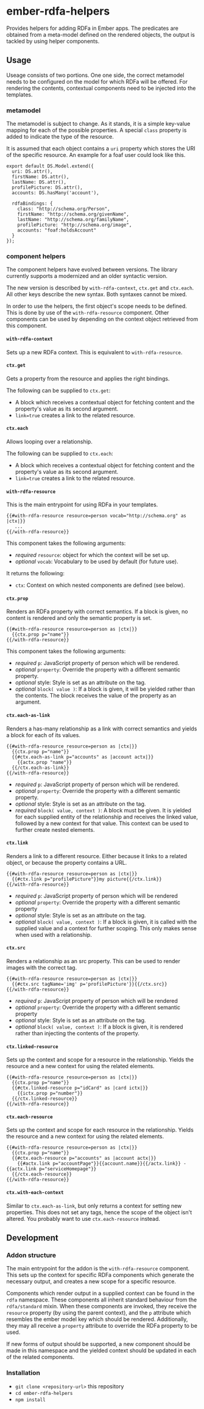 # ember-rdfa-helpers

Provides helpers for adding RDFa in Ember apps.  The predicates are obtained from a meta-model defined on the rendered objects, the output is tackled by using helper components.

## Usage

Useage consists of two portions.  One one side, the correct metamodel needs to be configured on the model for which RDFa will be offered.  For rendering the contents, contextual components need to be injected into the templates.

### metamodel

The metamodel is subject to change.  As it stands, it is a simple key-value mapping for each of the possible properties.  A special `class` property is added to indicate the type of the resource.

It is assumed that each object contains a `uri` property which stores the URI of the specific resource.  An example for a foaf user could look like this.

    export default DS.Model.extend({
      uri: DS.attr(),
      firstName: DS.attr(),
      lastName: DS.attr(),
      profilePicture: DS.attr(),
      accounts: DS.hasMany('account'),

      rdfaBindings: {
        class: "http://schema.org/Person",
        firstName: "http://schema.org/givenName",
        lastName: "http://schema.org/familyName",
        profilePicture: "http://schema.org/image",
        accounts: "foaf:holdsAccount"
      }
    });


### component helpers

The component helpers have evolved between versions.  The library currently supports a modernized and an older syntactic version.

The new version is described by `with-rdfa-context`, `ctx.get` and `ctx.each`.  All other keys describe the new syntax.  Both syntaxes cannot be mixed.

In order to use the helpers, the first object's scope needs to be defined.  This is done by use of the `with-rdfa-resource` component.  Other components can be used by depending on the context object retrieved from this component.

#### `with-rdfa-context`

Sets up a new RDFa context.  This is equivalent to `with-rdfa-resource`.

#### `ctx.get`

Gets a property from the resource and applies the right bindings.

The following can be supplied to `ctx.get`:
- A block which receives a contextual object for fetching content and the property's value as its second argument.
- `link=true` creates a link to the related resource.

#### `ctx.each`

Allows looping over a relationship.

The following can be supplied to `ctx.each`:
- A block which receives a contextual object for fetching content and the property's value as its second argument.
- `link=true` creates a link to the related resource.

#### `with-rdfa-resource`

This is the main entrypoint for using RDFa in your templates.

    {{#with-rdfa-resource resource=person vocab="http://schema.org" as |ctx|}}
       ...
    {{/with-rdfa-resource}}

This component takes the following arguments:

  - _required_ `resource`: object for which the context will be set up.
  - _optional_ `vocab`: Vocabulary to be used by default (for future use).

It returns the following:
  - `ctx`: Context on which nested components are defined (see below).

#### `ctx.prop`

Renders an RDFa property with correct semantics.  If a block is given, no content is rendered and only the semantic property is set.

    {{#with-rdfa-resource resource=person as |ctx|}}
      {{ctx.prop p="name"}}
    {{/with-rdfa-resource}}

This component takes the following arguments:

  - _required_ `p`: JavaScript property of person which will be rendered.
  - _optional_ `property`: Override the property with a different semantic property.
  - _optional_ style: Style is set as an attribute on the tag.
  - _optional_ `block( value )`: If a block is given, it will be yielded rather than the contents.  The block receives the value of the property as an argument.

#### `ctx.each-as-link`

Renders a has-many relationship as a link with correct semantics and yields a block for each of its values.

    {{#with-rdfa-resource resource=person as |ctx|}}
      {{ctx.prop p="name"}}
      {{#ctx.each-as-link p="accounts" as |account actx|}}
        {{actx.prop "name"}}
      {{/ctx.each-as-link}}
    {{/with-rdfa-resource}}

  - _required_ `p`: JavaScript property of person which will be rendered.
  - _optional_ `property`: Override the property with a different semantic property.
  - _optional_ style: Style is set as an attribute on the tag.
  - _required_ `block( value, context )`: A block must be given.  It is yielded for each supplied entity of the relationship and receives the linked value, followed by a new context for that value.  This context can be used to further create nested elements.

#### `ctx.link`

Renders a link to a different resource.  Either because it links to a related object, or because the property contains a URL.

    {{#with-rdfa-resource resource=person as |ctx|}}
      {{#ctx.link p="profilePicture"}}my picture{{/ctx.link}}
    {{/with-rdfa-resource}}

  - _required_ `p`: JavaScript property of person which will be rendered
  - _optional_ `property`: Override the property with a different semantic property
  - _optional_ style: Style is set as an attribute on the tag.
  - _optional_ `block( value, context )`: If a block is given, it is called with the supplied value and a context for further scoping.  This only makes sense when used with a relationship.


#### `ctx.src`

Renders a relationship as an src property.  This can be used to render images with the correct tag.

    {{#with-rdfa-resource resource=person as |ctx|}}
      {{#ctx.src tagName='img' p='profilePicture'}}{{/ctx.src}}
    {{/with-rdfa-resource}}

  - _required_ `p`: JavaScript property of person which will be rendered
  - _optional_ `property`: Override the property with a different semantic property
  - _optional_ style: Style is set as an attribute on the tag.
  - _optional_ `block( value, context )`: If a block is given, it is rendered rather than injecting the contents of the property.

#### `ctx.linked-resource`

Sets up the context and scope for a resource in the relationship.  Yields the resource and a new context for using the related elements.

    {{#with-rdfa-resource resource=person as |ctx|}}
      {{ctx.prop p="name"}}
      {{#ctx.linked-resource p="idCard" as |card ictx|}}
        {{ictx.prop p="number"}}
      {{/ctx.linked-resource}}
    {{/with-rdfa-resource}}

#### `ctx.each-resource`

Sets up the context and scope for each resource in the relationship.  Yields the resource and a new context for using the related elements.

    {{#with-rdfa-resource resource=person as |ctx|}}
      {{ctx.prop p="name"}}
      {{#ctx.each-resource p="accounts" as |account actx|}}
        {{#actx.link p="accountPage"}}{{account.name}}{{/actx.link}} - {{actx.link p="serviceHomepage"}}
      {{/ctx.each-resource}}
    {{/with-rdfa-resource}}

#### `ctx.with-each-context`

Similar to `ctx.each-as-link`, but only returns a context for setting new properties.  This does not set any tags, hence the scope of the object isn't altered.  You probably want to use `ctx.each-resource` instead.

## Development

### Addon structure

The main entrypoint for the addon is the `with-rdfa-resource` component.  This sets up the context for specific RDFa components which generate the necessary output, and creates a new scope for a specific resource.

Components which render output in a supplied context can be found in the `rdfa` namespace.  These components all inherit standard behaviour from the `rdfa/standard` mixin.  When these components are invoked, they receive the `resource` property (by using the parent context), and the `p` attribute which resembles the ember model key which should be rendered.  Additionally, they may all receive a `property` attribute to override the RDFa property to be used.

If new forms of output should be supported, a new component should be made in this namespace and the yielded context should be updated in each of the related components.

### Installation

* `git clone <repository-url>` this repository
* `cd ember-rdfa-helpers`
* `npm install`
